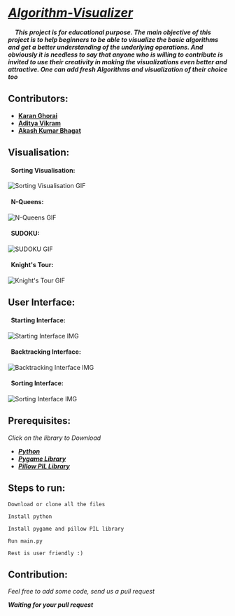 # [*Algorithm-Visualizer*](https://github.com/karan236/Algorithm-Visualizer)
&nbsp;&nbsp;&nbsp;&nbsp;*__This project is for educational purpose. The main objective of this project is to help beginners to be able to visualize the basic algorithms and get a better understanding of the underlying operations. And obviously it is needless to say that anyone who is willing to contribute is invited to use their creativity in making the visualizations even better and attractive. One can add fresh Algorithms and visualization of their choice too__*


## Contributors:

* [__Karan Ghorai__](https://github.com/karan236)
* [__Aditya Vikram__](https://github.com/avikram553)
* [__Akash Kumar Bhagat__](https://github.com/charlie219)

## Visualisation:


#### &nbsp;&nbsp;Sorting Visualisation:

![Sorting Visualisation GIF](https://github.com/karan236/Algorithm-Visualizer/blob/aditya/Images/Visualizer.gif?raw=true)

#### &nbsp;&nbsp;N-Queens:

![N-Queens GIF](https://github.com/karan236/Algorithm-Visualizer/blob/aditya/Images/N-Queens.gif?raw=true)

#### &nbsp;&nbsp;SUDOKU:

![SUDOKU GIF](https://github.com/karan236/Algorithm-Visualizer/blob/aditya/Images/SUDOKU.gif?raw=true)

#### &nbsp;&nbsp;Knight's Tour:

![Knight's Tour GIF](https://github.com/karan236/Algorithm-Visualizer/blob/aditya/Images/KNIGHT'STOUR.gif?raw=true)

## User Interface:
#### &nbsp;&nbsp;Starting Interface:

![Starting Interface IMG](https://github.com/karan236/Algorithm-Visualizer/blob/aditya/Images/FirstInterface.png?raw=true)

#### &nbsp;&nbsp;Backtracking Interface:

![Backtracking Interface IMG](https://github.com/karan236/Algorithm-Visualizer/blob/aditya/Images/BacktrackingInterface.png?raw=true)

#### &nbsp;&nbsp;Sorting Interface:

![Sorting Interface IMG](https://github.com/karan236/Algorithm-Visualizer/blob/aditya/Images/SortingInterface.png?raw=true)

## Prerequisites:
 *Click on the library to Download*
* [*__Python__*](https://www.python.org/downloads/)
* [*__Pygame Library__*](https://www.pygame.org/wiki/GettingStarted#Further%20information%20on%20installation)
* [*__Pillow PIL Library__*](https://pillow.readthedocs.io/en/stable/installation.html)

## Steps to run:
```
Download or clone all the files
```

```
Install python
```

``` 
Install pygame and pillow PIL library
```

``` 
Run main.py
```

``` 
Rest is user friendly :)
```


## Contribution:
*Feel free to add some code, send us a pull request*



*__Waiting for your pull request__*
